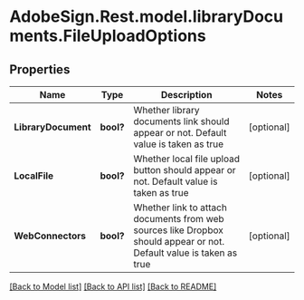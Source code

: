 # AdobeSign.Rest.model.libraryDocuments.FileUploadOptions
## Properties

Name | Type | Description | Notes
------------ | ------------- | ------------- | -------------
**LibraryDocument** | **bool?** | Whether library documents link should appear or not. Default value is taken as true | [optional] 
**LocalFile** | **bool?** | Whether local file upload button should appear or not. Default value is taken as true | [optional] 
**WebConnectors** | **bool?** | Whether link to attach documents from web sources like Dropbox should appear or not. Default value is taken as true | [optional] 

[[Back to Model list]](../README.md#documentation-for-models) [[Back to API list]](../README.md#documentation-for-api-endpoints) [[Back to README]](../README.md)


